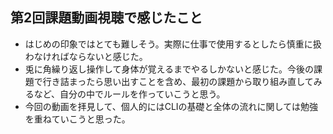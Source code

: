 ## 第2回課題動画視聴で感じたこと

- はじめの印象ではとても難しそう。実際に仕事で使用するとしたら慎重に扱わなければならないと感じた。
- 兎に角繰り返し操作して身体が覚えるまでやるしかないと感じた。今後の課題で行き詰まったら思い出すことを含め、最初の課題から取り組み直してみるなど、自分の中でルールを作っていこうと思う。
- 今回の動画を拝見して、個人的にはCLIの基礎と全体の流れに関しては勉強を重ねていこうと思った。
